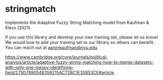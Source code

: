 # stringmatch
Implements the Adaptive Fuzzy String Matching model from Kaufman &amp; Klevs (2021).

If you use this library and develop your own training set, please let us know! We would love to add your training set to our library so others can benefit. You can reach out at aaronkaufman@nyu.edu.

https://www.cambridge.org/core/journals/political-analysis/article/adaptive-fuzzy-string-matching-how-to-merge-datasets-with-only-one-messy-identifying-field/275D7890548359215AC728C1E35B53CE#article
